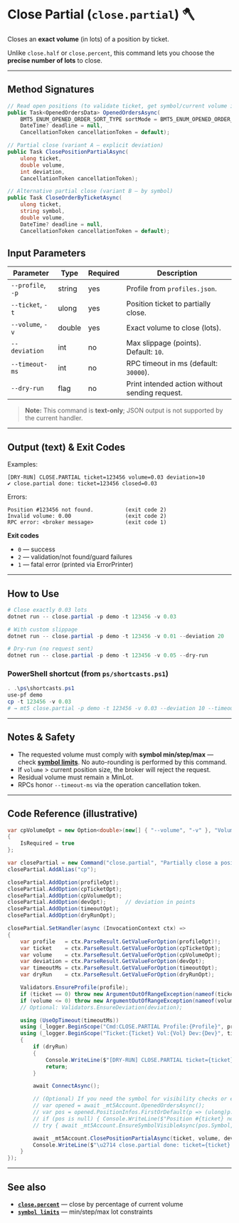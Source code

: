 # Close Partial (`close.partial`) 🪓

Closes an **exact volume** (in lots) of a position by ticket.

Unlike `close.half` or `close.percent`, this command lets you choose the **precise number of lots** to close.

---
## Method Signatures

```csharp
// Read open positions (to validate ticket, get symbol/current volume if needed)
public Task<OpenedOrdersData> OpenedOrdersAsync(
    BMT5_ENUM_OPENED_ORDER_SORT_TYPE sortMode = BMT5_ENUM_OPENED_ORDER_SORT_TYPE.Bmt5OpenedOrderSortByOpenTimeAsc,
    DateTime? deadline = null,
    CancellationToken cancellationToken = default);

// Partial close (variant A — explicit deviation)
public Task ClosePositionPartialAsync(
    ulong ticket,
    double volume,
    int deviation,
    CancellationToken cancellationToken);

// Alternative partial close (variant B — by symbol)
public Task CloseOrderByTicketAsync(
    ulong ticket,
    string symbol,
    double volume,
    DateTime? deadline = null,
    CancellationToken cancellationToken = default);
```

## Input Parameters

| Parameter         | Type   | Required | Description                                    |
| ----------------- | ------ | -------- | ---------------------------------------------- |
| `--profile`, `-p` | string | yes      | Profile from `profiles.json`.                  |
| `--ticket`, `-t`  | ulong  | yes      | Position ticket to partially close.            |
| `--volume`, `-v`  | double | yes      | Exact volume to close (lots).                  |
| `--deviation`     | int    | no       | Max slippage (points). Default: `10`.          |
| `--timeout-ms`    | int    | no       | RPC timeout in ms (default: `30000`).          |
| `--dry-run`       | flag   | no       | Print intended action without sending request. |

> **Note:** This command is **text-only**; JSON output is not supported by the current handler.

---

## Output (text) & Exit Codes

Examples:

```
[DRY-RUN] CLOSE.PARTIAL ticket=123456 volume=0.03 deviation=10
✔ close.partial done: ticket=123456 closed=0.03
```

Errors:

```
Position #123456 not found.          (exit code 2)
Invalid volume: 0.00                 (exit code 2)
RPC error: <broker message>          (exit code 1)
```

**Exit codes**

* `0` — success
* `2` — validation/not found/guard failures
* `1` — fatal error (printed via ErrorPrinter)

---

## How to Use

```powershell
# Close exactly 0.03 lots
dotnet run -- close.partial -p demo -t 123456 -v 0.03

# With custom slippage
dotnet run -- close.partial -p demo -t 123456 -v 0.01 --deviation 20

# Dry-run (no request sent)
dotnet run -- close.partial -p demo -t 123456 -v 0.05 --dry-run
```

### PowerShell shortcut (from `ps/shortcasts.ps1`)

```powershell
. .\ps\shortcasts.ps1
use-pf demo
cp -t 123456 -v 0.03
# → mt5 close.partial -p demo -t 123456 -v 0.03 --deviation 10 --timeout-ms 90000
```

---

## Notes & Safety

* The requested volume must comply with **symbol min/step/max** — check **[symbol limits](../Market_Data/Limits.md)**. No auto-rounding is performed by this command.
* If `volume` > current position size, the broker will reject the request.
* Residual volume must remain ≥ MinLot.
* RPCs honor `--timeout-ms` via the operation cancellation token.

---

## Code Reference (illustrative)

```csharp
var cpVolumeOpt = new Option<double>(new[] { "--volume", "-v" }, "Volume (lots) to close")
{
    IsRequired = true
};

var closePartial = new Command("close.partial", "Partially close a position by ticket");
closePartial.AddAlias("cp");

closePartial.AddOption(profileOpt);
closePartial.AddOption(cpTicketOpt);
closePartial.AddOption(cpVolumeOpt);
closePartial.AddOption(devOpt);      // deviation in points
closePartial.AddOption(timeoutOpt);
closePartial.AddOption(dryRunOpt);

closePartial.SetHandler(async (InvocationContext ctx) =>
{
    var profile   = ctx.ParseResult.GetValueForOption(profileOpt)!;
    var ticket    = ctx.ParseResult.GetValueForOption(cpTicketOpt);
    var volume    = ctx.ParseResult.GetValueForOption(cpVolumeOpt);
    var deviation = ctx.ParseResult.GetValueForOption(devOpt);
    var timeoutMs = ctx.ParseResult.GetValueForOption(timeoutOpt);
    var dryRun    = ctx.ParseResult.GetValueForOption(dryRunOpt);

    Validators.EnsureProfile(profile);
    if (ticket == 0) throw new ArgumentOutOfRangeException(nameof(ticket), "Ticket must be > 0.");
    if (volume <= 0) throw new ArgumentOutOfRangeException(nameof(volume), "Volume must be > 0.");
    // Optional: Validators.EnsureDeviation(deviation);

    using (UseOpTimeout(timeoutMs))
    using (_logger.BeginScope("Cmd:CLOSE.PARTIAL Profile:{Profile}", profile))
    using (_logger.BeginScope("Ticket:{Ticket} Vol:{Vol} Dev:{Dev}", ticket, volume, deviation))
    {
        if (dryRun)
        {
            Console.WriteLine($"[DRY-RUN] CLOSE.PARTIAL ticket={ticket} volume={volume} deviation={deviation}");
            return;
        }

        await ConnectAsync();

        // (Optional) If you need the symbol for visibility checks or extra guards:
        // var opened = await _mt5Account.OpenedOrdersAsync();
        // var pos = opened.PositionInfos.FirstOrDefault(p => (ulong)p.Ticket == ticket);
        // if (pos is null) { Console.WriteLine($"Position #{ticket} not found."); Environment.ExitCode = 2; return; }
        // try { await _mt5Account.EnsureSymbolVisibleAsync(pos.Symbol, TimeSpan.FromSeconds(3)); } catch { }

        await _mt5Account.ClosePositionPartialAsync(ticket, volume, deviation, CancellationToken.None);
        Console.WriteLine($"\u2714 close.partial done: ticket={ticket} closed={volume}");
    }
});
```

---

## See also

* **[`close.percent`](./Close.percent.md)** — close by percentage of current volume
* **[`symbol limits`](../Market_Data/Limits.md)** — min/step/max lot constraints
